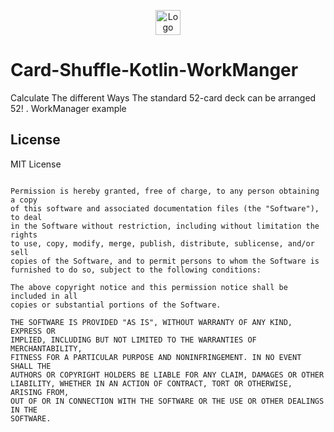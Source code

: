 <p align="center"><img 
	src="https://user-images.githubusercontent.com/25055256/81495335-435c9480-92b8-11ea-800a-3771048b6257.png" 
	alt="Logo" width="40px" height="40px" /></p>
	
# Card-Shuffle-Kotlin-WorkManger

Calculate The different Ways The standard 52-card deck can be arranged  52! . WorkManager example

## License

MIT License

```Copyright (c) 2020 fortie40

Permission is hereby granted, free of charge, to any person obtaining a copy
of this software and associated documentation files (the "Software"), to deal
in the Software without restriction, including without limitation the rights
to use, copy, modify, merge, publish, distribute, sublicense, and/or sell
copies of the Software, and to permit persons to whom the Software is
furnished to do so, subject to the following conditions:

The above copyright notice and this permission notice shall be included in all
copies or substantial portions of the Software.

THE SOFTWARE IS PROVIDED "AS IS", WITHOUT WARRANTY OF ANY KIND, EXPRESS OR
IMPLIED, INCLUDING BUT NOT LIMITED TO THE WARRANTIES OF MERCHANTABILITY,
FITNESS FOR A PARTICULAR PURPOSE AND NONINFRINGEMENT. IN NO EVENT SHALL THE
AUTHORS OR COPYRIGHT HOLDERS BE LIABLE FOR ANY CLAIM, DAMAGES OR OTHER
LIABILITY, WHETHER IN AN ACTION OF CONTRACT, TORT OR OTHERWISE, ARISING FROM,
OUT OF OR IN CONNECTION WITH THE SOFTWARE OR THE USE OR OTHER DEALINGS IN THE
SOFTWARE.
